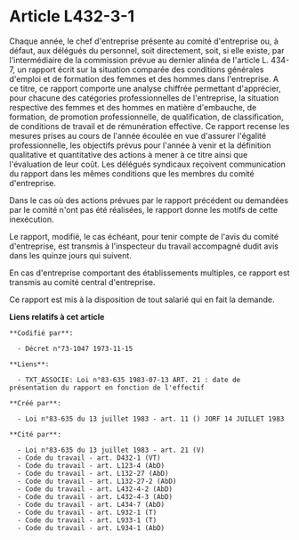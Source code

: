 # Article L432-3-1

Chaque année, le chef d'entreprise présente au comité d'entreprise ou, à défaut, aux délégués du personnel, soit directement,
soit, si elle existe, par l'intermédiaire de la commission prévue au dernier alinéa de l'article L. 434-7, un rapport écrit
sur la situation comparée des conditions générales d'emploi et de formation des femmes et des hommes dans l'entreprise. A ce
titre, ce rapport comporte une analyse chiffrée permettant d'apprécier, pour chacune des catégories professionnelles de
l'entreprise, la situation respective des femmes et des hommes en matière d'embauche, de formation, de promotion
professionnelle, de qualification, de classification, de conditions de travail et de rémunération effective. Ce rapport
recense les mesures prises au cours de l'année écoulée en vue d'assurer l'égalité professionnelle, les objectifs prévus pour
l'année à venir et la définition qualitative et quantitative des actions à mener à ce titre ainsi que l'évaluation de leur
coût. Les délégués syndicaux reçoivent communication du rapport dans les mêmes conditions que les membres du comité
d'entreprise.

Dans le cas où des actions prévues par le rapport précédent ou demandées par le comité n'ont pas été réalisées, le rapport
donne les motifs de cette inexécution.

Le rapport, modifié, le cas échéant, pour tenir compte de l'avis du comité d'entreprise, est transmis à l'inspecteur du
travail accompagné dudit avis dans les quinze jours qui suivent.

En cas d'entreprise comportant des établissements multiples, ce rapport est transmis au comité central d'entreprise.

Ce rapport est mis à la disposition de tout salarié qui en fait la demande.

**Liens relatifs à cet article**

	**Codifié par**:

	  - Décret n°73-1047 1973-11-15

	**Liens**:

	  - TXT_ASSOCIE: Loi n°83-635 1983-07-13 ART. 21 : date de présentation du rapport en fonction de l'effectif

	**Créé par**:

	  - Loi n°83-635 du 13 juillet 1983 - art. 11 () JORF 14 JUILLET 1983

	**Cité par**:

	  - Loi n°83-635 du 13 juillet 1983 - art. 21 (V)
	  - Code du travail - art. D432-1 (VT)
	  - Code du travail - art. L123-4 (AbD)
	  - Code du travail - art. L132-27 (AbD)
	  - Code du travail - art. L132-27-2 (AbD)
	  - Code du travail - art. L432-4-2 (AbD)
	  - Code du travail - art. L432-4-3 (AbD)
	  - Code du travail - art. L434-7 (AbD)
	  - Code du travail - art. L932-1 (T)
	  - Code du travail - art. L933-1 (T)
	  - Code du travail - art. L934-1 (AbD)
